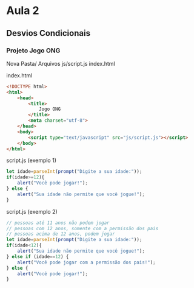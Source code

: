 # Aula 2

## Desvios Condicionais

### Projeto Jogo ONG

Nova Pasta/ Arquivos
js/script.js
index.html

index.html

```html
<!DOCTYPE html>
<html>
    <head>
        <title>
            Jogo ONG
        </title>
        <meta charset="utf-8">
    </head>
    <body>
        <script type="text/javascript" src="js/script.js"></script>
    </body>
</html>
```

script.js (exemplo 1)

```js
let idade=parseInt(prompt("Digite a sua idade:"));
if(idade>=12){
    alert("Você pode jogar!");
} else {
    alert("Sua idade não permite que você jogue!");
}
```

script.js (exemplo 2)

```js
// pessoas até 11 anos não podem jogar
// pessoas com 12 anos, somente com a permissão dos pais
// pessoas acima de 12 anos, podem jogar
let idade=parseInt(prompt("Digite a sua idade:"));
if(idade<12){
    alert("Sua idade não permite que você jogue!");
} else if (idade==12) {
    alert("Você pode jogar com a permissão dos pais!");
} else {
    alert("Você pode jogar!");
}
```
